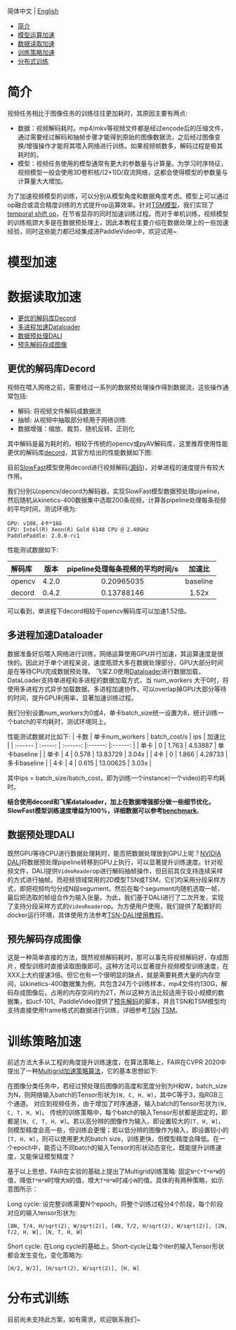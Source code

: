 简体中文 | [English](../../en/tutorials/accelerate.md)

- [简介](#简介)
- [模型运算加速](#模型运算加速)
- [数据读取加速](#数据读取加速)
- [训练策略加速](#训练策略加速)
- [分布式训练](#分布式训练)


# 简介

视频任务相比于图像任务的训练往往更加耗时，其原因主要有两点:
- 数据：视频解码耗时。mp4/mkv等视频文件都是经过encode后的压缩文件，通过需要经过解码和抽帧步骤才能得到原始的图像数据流，之后经过图像变换/增强操作才能将其喂入网络进行训练。如果视频帧数多，解码过程是极其耗时的。
- 模型：视频任务使用的模型通常有更大的参数量与计算量。为学习时序特征，视频模型一般会使用3D卷积核/(2+1)D/双流网络，这都会使得模型的参数量与计算量大大增加。

为了加速视频模型的训练，可以分别从模型角度和数据角度考虑。模型上可以通过op融合或混合精度训练的方式提升op运算效率。针对[TSM模型]()，我们实现了[temporal shift op]()，在节省显存的同时加速训练过程。而对于单机训练，视频模型的训练瓶颈大多是在数据预处理上，因此本教程主要介绍在数据处理上的一些加速经验，同时这些能力都已经集成进PaddleVideo中，欢迎试用~

# 模型加速

# 数据读取加速

- [更优的解码库Decord](##更优的解码库Decord)
- [多进程加速Dataloader](##多进程加速Dataloader)
- [数据预处理DALI](##数据预处理DALI)
- [预先解码存成图像](##预先解码存成图像)

## 更优的解码库Decord

视频在喂入网络之前，需要经过一系列的数据预处理操作得到数据流，这些操作通常包括:

- 解码: 将视频文件解码成数据流
- 抽帧: 从视频中抽取部分帧用于网络训练
- 数据增强：缩放、裁剪、随机反转、正则化

其中解码是最为耗时的。相较于传统的opencv或pyAV解码库，这里推荐使用性能更优的解码库[decord]()，其官方给出的性能数据如下图:

目前[SlowFast]()模型使用decord进行视频解码([源码]())，对单进程的速度提升有较大作用。


我们分别以opencv/decord为解码器，实现SlowFast模型数据预处理pipeline，然后随机从kinetics-400数据集中选取200条视频，计算各pipeline处理每条视频的平均时间，测试环境为:
```
GPU: v100，4卡*16G
CPU: Intel(R) Xeon(R) Gold 6148 CPU @ 2.40GHz
PaddlePaddle: 2.0.0-rc1
```

性能测试数据如下:

| 解码库 | 版本 | pipeline处理每条视频的平均时间/s | 加速比 |
| :------ | :-----: | :------: | :------: | 
| opencv | 4.2.0 | 0.20965035 | baseline |
| decord | 0.4.2 | 0.13788146 |  1.52x |

可以看到，单进程下decord相较于opencv解码库可以加速1.52倍。

## 多进程加速Dataloader

数据准备好后喂入网络进行训练，网络运算使用GPU并行加速，其运算速度是很快的。因此对于单个进程来说，速度瓶颈大多在数据处理部分，GPU大部分时间是在等待CPU完成数据预处理。
飞桨2.0使用[Dataloader]()进行数据加载，DataLoader支持单进程和多进程的数据加载方式，当 num_workers 大于0时，将使用多进程方式异步加载数据。多进程加速协作，可以overlap掉GPU大部分等待的时间，提升GPU利用率，显著加速训练过程。

我们分别设置num_workers为0或4，单卡batch_size统一设置为8，统计训练一个batch的平均耗时，测试环境同上。

性能测试数据对比如下:
| 卡数 | 单卡num_workers | batch_cost/s | ips | 加速比 |
| :------ | :-----: | :------: |:------: |:------: |
| 单卡 | 0 | 1.763 | 4.53887 | 单卡baseline |
| 单卡 | 4 | 0.578 | 13.83729 | 3.04x |
| 4卡 | 0 | 1.866 | 4.28733 | 多卡baseline |
| 4卡 | 4 | 0.615 | 13.00625 | 3.03x | 

其中ips = batch_size/batch_cost，即为训练一个instance(一个video)的平均耗时。

**结合使用decord和飞桨dataloader，加上在数据增强部分做一些细节优化，SlowFast模型训练速度增益为100%，详细数据可以参考[benchmark]()**。

## 数据预处理DALI

既然GPU等待CPU进行数据处理耗时，能否把数据处理放到GPU上呢？[NVIDIA DALI]()将数据预处理pipeline转移到GPU上执行，可以显著提升训练速度。针对视频文件，DALI提供`VideoReader`op进行解码抽帧操作，但目前其仅支持连续采样的方式进行抽帧。而视频领域常用的2D模型TSN或TSM，它们均采用分段采样方式，即把视频均匀分成N段segument，然后在每个segument内随机选取一帧，最后把选取的帧组合作为输入张量。为此，我们基于DALI进行了二次开发，实现了支持分段采样方式的`VideoReader`op。为方便用户使用，我们提供了配置好的docker运行环境，具体使用方法参考[TSN-DALI使用教程]()。

## 预先解码存成图像

这是一种简单直接的方法，既然视频解码耗时，那可以事先将视频解码好，存成图片，模型训练时直接读取图像即可。这种方法可以显著提升视频模型训练速度，在XXX上大约提速3倍。但它也有一个很明显的缺点，就是需要耗费大量的内存空间，以kinetics-400数据集为例，共包含24万个训练样本，mp4文件约130G，解码存成图像后，占用的内存空间约为2T，所以这种方法比较适用于较小规模的数据集，如ucf-101。PaddleVideo提供了[预先解码]()的脚本，并且TSN和TSM模型均支持直接使用frame格式的数据进行训练，详细参考[TSN]() [TSM]()。

# 训练策略加速

前述方法大多从工程的角度提升训练速度，在算法策略上，FAIR在CVPR 2020中提出了一种[Multigrid加速策略算法]()，它的基本思想如下: 

在图像分类任务中，若经过预处理后图像的高度和宽度分别为H和W，batch_size为N，则网络输入batch的Tensor形状为`[N, C, H, W]`，其中C等于3，指RGB三个通道。
对应到视频任务，由于增加了时序通道，输入batch的Tensor形状为`[N, C, T, H, W]`。
传统的训练策略中，每个batch的输入Tensor形状都是固定的，即都是`[N, C, T, H, W]`。若以高分辨的图像作为输入，即设置较大的`[T, H, W]`，则模型精度会高一些，但训练会更慢；若以低分辨的图像作为输入，即设置较小的`[T, H, W]`，则可以使用更大的batch size，训练更快，但模型精度会降低。在一个epoch中，能否让不同batch的输入Tensor的形状动态变化，既能提升训练速度，又能保证模型精度？

基于以上思想，FAIR在实验的基础上提出了Multigrid训练策略: 固定`N*C*T*H*W`的值，降低`T*H*W`时增大`N`的值，增大`T*H*W`时减小`N`的值。具体的有两种策略，如示意图所示：

Long cycle:
设完整训练需要N个epoch，将整个训练过程分4个阶段，每个阶段对应的输入tensor形状为:
```
[8N, T/4, H/sqrt(2), W/sqrt(2)], [4N, T/2, H/sqrt(2), W/sqrt(2)], [2N, T/2, H, W], [N, T, H, W]
```

Short cycle:
在Long cycle的基础上，Short-cycle让每个iter的输入Tensor形状都会发生变化，变化策略为:
```
[H/2, W/2], [H/sqrt(2), W/sqrt(2)], [H, W]
```

# 分布式训练 

目前尚未支持此方案，如有需求，欢迎联系我们~
